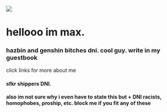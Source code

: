 ![](https://38.media.tumblr.com/c34e76d2944d00b251908a9082cc7650/tumblr_n5ywzcTz4U1rkljv1o1_500.gif)
# hellooo im max. 
### hazbin and genshin bitches dni. cool guy. write in my guestbook
click links for more about me
#### <B><strong>sfkr shippers DNI.
also im not sure why i even have to state this but + DNI racists, homophobes, proship, etc. block me if you fit any of these
